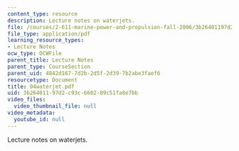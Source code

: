 ```yaml
---
content_type: resource
description: Lecture notes on waterjets.
file: /courses/2-611-marine-power-and-propulsion-fall-2006/3b26401197d2c93c660289c51fa8e7bb_04waterjet.pdf
file_type: application/pdf
learning_resource_types:
- Lecture Notes
ocw_type: OCWFile
parent_title: Lecture Notes
parent_type: CourseSection
parent_uid: 4842d167-7d2b-2d5f-2d39-7b2abe3faef6
resourcetype: Document
title: 04waterjet.pdf
uid: 3b264011-97d2-c93c-6602-89c51fa8e7bb
video_files:
  video_thumbnail_file: null
video_metadata:
  youtube_id: null
---
```

Lecture notes on waterjets.

